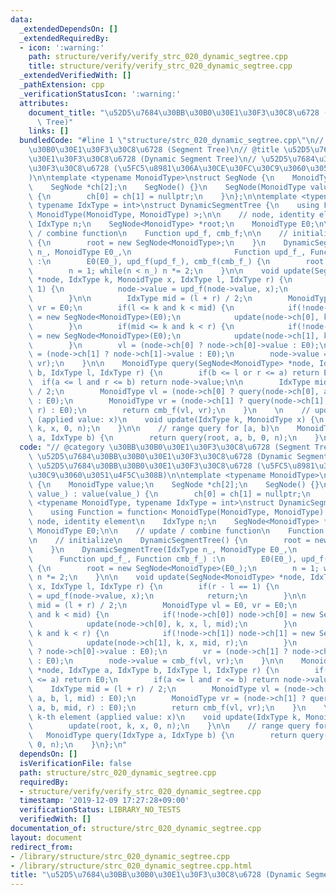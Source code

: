 ```yaml
---
data:
  _extendedDependsOn: []
  _extendedRequiredBy:
  - icon: ':warning:'
    path: structure/verify/verify_strc_020_dynamic_segtree.cpp
    title: structure/verify/verify_strc_020_dynamic_segtree.cpp
  _extendedVerifiedWith: []
  _pathExtension: cpp
  _verificationStatusIcon: ':warning:'
  attributes:
    document_title: "\u52D5\u7684\u30BB\u30B0\u30E1\u30F3\u30C8\u6728 (Dynamic Segment\
      \ Tree)"
    links: []
  bundledCode: "#line 1 \"structure/strc_020_dynamic_segtree.cpp\"\n// @category \u30BB\
    \u30B0\u30E1\u30F3\u30C8\u6728 (Segment Tree)\n// @title \u52D5\u7684\u30BB\u30B0\
    \u30E1\u30F3\u30C8\u6728 (Dynamic Segment Tree)\n// \u52D5\u7684\u30BB\u30B0\u30E1\
    \u30F3\u30C8\u6728 (\u5FC5\u8981\u306A\u30CE\u30FC\u30C9\u3060\u3051\u4F5C\u308B\
    )\n\ntemplate <typename MonoidType>\nstruct SegNode {\n    MonoidType value;\n\
    \    SegNode *ch[2];\n    SegNode() {}\n    SegNode(MonoidType value_) : value(value_)\
    \ {\n        ch[0] = ch[1] = nullptr;\n    }\n};\n\ntemplate <typename MonoidType,\
    \ typename IdxType = int>\nstruct DynamicSegmentTree {\n    using Function = function<\
    \ MonoidType(MonoidType, MonoidType) >;\n\n    // node, identity element\n   \
    \ IdxType n;\n    SegNode<MonoidType> *root;\n    MonoidType E0;\n\n    // update\
    \ / combine function\n    Function upd_f, cmb_f;\n\n    // initialize\n    DynamicSegmentTree()\
    \ {\n        root = new SegNode<MonoidType>;\n    }\n    DynamicSegmentTree(IdxType\
    \ n_, MonoidType E0_,\n                       Function upd_f_, Function cmb_f_)\
    \ :\n        E0(E0_), upd_f(upd_f_), cmb_f(cmb_f_) {\n        root = new SegNode<MonoidType>(E0_);\n\
    \        n = 1; while(n < n_) n *= 2;\n    }\n\n    void update(SegNode<MonoidType>\
    \ *node, IdxType k, MonoidType x, IdxType l, IdxType r) {\n        if(r - l ==\
    \ 1) {\n            node->value = upd_f(node->value, x);\n            return;\n\
    \        }\n\n        IdxType mid = (l + r) / 2;\n        MonoidType vl = E0,\
    \ vr = E0;\n        if(l <= k and k < mid) {\n            if(!node->ch[0]) node->ch[0]\
    \ = new SegNode<MonoidType>(E0);\n            update(node->ch[0], k, x, l, mid);\n\
    \        }\n        if(mid <= k and k < r) {\n            if(!node->ch[1]) node->ch[1]\
    \ = new SegNode<MonoidType>(E0);\n            update(node->ch[1], k, x, mid, r);\n\
    \        }\n        vl = (node->ch[0] ? node->ch[0]->value : E0);\n        vr\
    \ = (node->ch[1] ? node->ch[1]->value : E0);\n        node->value = cmb_f(vl,\
    \ vr);\n    }\n\n    MonoidType query(SegNode<MonoidType> *node, IdxType a, IdxType\
    \ b, IdxType l, IdxType r) {\n        if(b <= l or r <= a) return E0;\n      \
    \  if(a <= l and r <= b) return node->value;\n\n        IdxType mid = (l + r)\
    \ / 2;\n        MonoidType vl = (node->ch[0] ? query(node->ch[0], a, b, l, mid)\
    \ : E0);\n        MonoidType vr = (node->ch[1] ? query(node->ch[1], a, b, mid,\
    \ r) : E0);\n        return cmb_f(vl, vr);\n    }\n    \n    // update k-th element\
    \ (applied value: x)\n    void update(IdxType k, MonoidType x) {\n        update(root,\
    \ k, x, 0, n);\n    }\n\n    // range query for [a, b)\n    MonoidType query(IdxType\
    \ a, IdxType b) {\n        return query(root, a, b, 0, n);\n    }\n};\n"
  code: "// @category \u30BB\u30B0\u30E1\u30F3\u30C8\u6728 (Segment Tree)\n// @title\
    \ \u52D5\u7684\u30BB\u30B0\u30E1\u30F3\u30C8\u6728 (Dynamic Segment Tree)\n//\
    \ \u52D5\u7684\u30BB\u30B0\u30E1\u30F3\u30C8\u6728 (\u5FC5\u8981\u306A\u30CE\u30FC\
    \u30C9\u3060\u3051\u4F5C\u308B)\n\ntemplate <typename MonoidType>\nstruct SegNode\
    \ {\n    MonoidType value;\n    SegNode *ch[2];\n    SegNode() {}\n    SegNode(MonoidType\
    \ value_) : value(value_) {\n        ch[0] = ch[1] = nullptr;\n    }\n};\n\ntemplate\
    \ <typename MonoidType, typename IdxType = int>\nstruct DynamicSegmentTree {\n\
    \    using Function = function< MonoidType(MonoidType, MonoidType) >;\n\n    //\
    \ node, identity element\n    IdxType n;\n    SegNode<MonoidType> *root;\n   \
    \ MonoidType E0;\n\n    // update / combine function\n    Function upd_f, cmb_f;\n\
    \n    // initialize\n    DynamicSegmentTree() {\n        root = new SegNode<MonoidType>;\n\
    \    }\n    DynamicSegmentTree(IdxType n_, MonoidType E0_,\n                 \
    \      Function upd_f_, Function cmb_f_) :\n        E0(E0_), upd_f(upd_f_), cmb_f(cmb_f_)\
    \ {\n        root = new SegNode<MonoidType>(E0_);\n        n = 1; while(n < n_)\
    \ n *= 2;\n    }\n\n    void update(SegNode<MonoidType> *node, IdxType k, MonoidType\
    \ x, IdxType l, IdxType r) {\n        if(r - l == 1) {\n            node->value\
    \ = upd_f(node->value, x);\n            return;\n        }\n\n        IdxType\
    \ mid = (l + r) / 2;\n        MonoidType vl = E0, vr = E0;\n        if(l <= k\
    \ and k < mid) {\n            if(!node->ch[0]) node->ch[0] = new SegNode<MonoidType>(E0);\n\
    \            update(node->ch[0], k, x, l, mid);\n        }\n        if(mid <=\
    \ k and k < r) {\n            if(!node->ch[1]) node->ch[1] = new SegNode<MonoidType>(E0);\n\
    \            update(node->ch[1], k, x, mid, r);\n        }\n        vl = (node->ch[0]\
    \ ? node->ch[0]->value : E0);\n        vr = (node->ch[1] ? node->ch[1]->value\
    \ : E0);\n        node->value = cmb_f(vl, vr);\n    }\n\n    MonoidType query(SegNode<MonoidType>\
    \ *node, IdxType a, IdxType b, IdxType l, IdxType r) {\n        if(b <= l or r\
    \ <= a) return E0;\n        if(a <= l and r <= b) return node->value;\n\n    \
    \    IdxType mid = (l + r) / 2;\n        MonoidType vl = (node->ch[0] ? query(node->ch[0],\
    \ a, b, l, mid) : E0);\n        MonoidType vr = (node->ch[1] ? query(node->ch[1],\
    \ a, b, mid, r) : E0);\n        return cmb_f(vl, vr);\n    }\n    \n    // update\
    \ k-th element (applied value: x)\n    void update(IdxType k, MonoidType x) {\n\
    \        update(root, k, x, 0, n);\n    }\n\n    // range query for [a, b)\n \
    \   MonoidType query(IdxType a, IdxType b) {\n        return query(root, a, b,\
    \ 0, n);\n    }\n};\n"
  dependsOn: []
  isVerificationFile: false
  path: structure/strc_020_dynamic_segtree.cpp
  requiredBy:
  - structure/verify/verify_strc_020_dynamic_segtree.cpp
  timestamp: '2019-12-09 17:27:28+09:00'
  verificationStatus: LIBRARY_NO_TESTS
  verifiedWith: []
documentation_of: structure/strc_020_dynamic_segtree.cpp
layout: document
redirect_from:
- /library/structure/strc_020_dynamic_segtree.cpp
- /library/structure/strc_020_dynamic_segtree.cpp.html
title: "\u52D5\u7684\u30BB\u30B0\u30E1\u30F3\u30C8\u6728 (Dynamic Segment Tree)"
---
```


